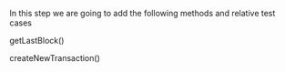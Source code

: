In this step we are going to add the following methods and relative test cases

getLastBlock() 

createNewTransaction()